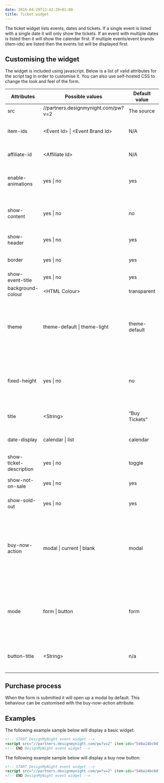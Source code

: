 ```yaml
---
date: 2016-04-29T13:42:29+01:00
title: Ticket widget
---
```


The ticket widget lists events, dates and tickets.  If a single event is listed with a single date it will only show the tickets. If an event with multiple dates is listed then it will show the calendar first.  If multiple events/event brands (item-ids) are listed then the events list will be displayed first.

## Customising the widget

The widget is included using javascript.  Below is a list of valid attributes for the script tag in order to customise it.  You can also use self-hosted CSS to change the look and feel of the form.


Attributes | Possible values | Default value | Description
----- | ----- | ----- | -----
src | //partners.designmynight.com/pw?v=2 | The source
item-ids | \<Event Id\> \| \<Event Brand Id\> | N/A | The event or event brand (list of events) for the widget 
affiliate-id | \<Affiliate Id\> | N/A | The affiliate id for tracking purposes
enable-animations | yes \| no | yes | Enable or disable the fade in effect when a stage is loaded
show-content | yes \| no | no | Show or hide the event descriptions on the 'event-picker' screen
show-header | yes \| no | yes | Show or hide the header of the form
border | yes \| no | yes | Show or hide the border of the form
show-event-title | yes \| no | yes | Show or hide the event title
background-colour | \<HTML Colour\> | transparent | Any valid HTML colour
theme | theme-default \| theme-light | theme-default | Use theme-default for light backgrounds and theme-dark for dark backgrounds (affects fonts colours)
fixed-height | yes \| no | no | Setting this to a value e.g. 200px will set the widget to that height and it will become scrollable
title | \<String\> | “Buy Tickets” | Override the title of the form
date-display | calendar \| list | calendar | Show a calendar or a list on the date page
show-ticket-description | yes \| no | toggle | no | Show or hide the ticket descriptions. Setting this to 'toggle' will hide by default but now a "show more" button to show the description
show-not-on-sale | yes \| no | yes | Show not on sale tickets on the form
show-sold-out | yes \| no | yes | Show sold out tickets on the form
buy-now-action | modal \| current \| blank | modal | When buy now is clicked either open in a modal, current window or a new window (most browsers use a new tab by default)
mode | form \| button | form | Display either a form or a button. In order to use this you must add &mode=button to the src attribute
button-title | \<String\> | n/a | If the mode is set to button you can change the title


## Purchase process 

When the form is submitted it will open up a modal by default. This behaviour can be customised with the buy-now-action attribute.


## Examples

The following example sample below will display a basic widget:

```html
<!-- START DesignMyNight event widget -->
<script src="//partners.designmynight.com/pw?v=2" item-ids="546a14bc0df690b92489b1a7" ></script>
<!-- END DesignMyNight event widget -->
```

The following example sample below will display a buy now button:

```html
<!-- START DesignMyNight event widget -->
<script src="//partners.designmynight.com/pw?v=2" item-ids="546a14bc0df690b92489b1a7&mode=button" mode=”button”></script>
<!-- END DesignMyNight event widget -->
```